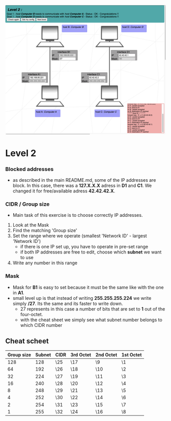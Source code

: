 <img width="1149" alt="Level 1" src="Level_02.png">




































# Level 2
### Blocked addresses
- as described in the main README.md, some of the IP addresses are block. In this case, there was a **127.X.X.X** adress in **D1** and **C1**. We changed it for free/available adress **42.42.42.X**.

### CIDR / Group size
- Main task of this exercise is to choose correctly IP addresses.
1. Look at the Mask
2. Find the matching 'Group size'
3. Set the range where we operate (smallest 'Network ID' - largest 'Network ID')
	- if there is one IP set up, you have to operate in pre-set range
	- if both IP addresses are free to edit, choose which **subnet** we want to use
4. Write any number in this range

### Mask
- Mask for **B1** is easy to set because it must be the same like with the one in **A1**.
- small level up is that instead of writing **255.255.255.224** we write simply **/27**. Its the same and its faster to write down.
	- 27 represents in this case a number of bits that are set to **1** out of the four-octet.
	- with the cheat sheet we simply see what subnet number belongs to which CIDR number

## Cheat scheet
|Group size|Subnet|CIDR|3rd Octet|2nd Octet|1st Octet|
|    -     |   -  |  - |    -    |    -    |    -    |
|   128    |  128 | \25|   \17   |   \9    |   \1    |
|    64    |  192 | \26|   \18   |   \10   |   \2    |
|    32    |  224 | \27|   \19   |   \11   |   \3    |
|    16    |  240 | \28|   \20   |   \12   |   \4    |
|    8     |  248 | \29|   \21   |   \13   |   \5    |
|    4     |  252 | \30|   \22   |   \14   |   \6    |
|    2     |  254 | \31|   \23   |   \15   |   \7    |
|    1     |  255 | \32|   \24   |   \16   |   \8    |
